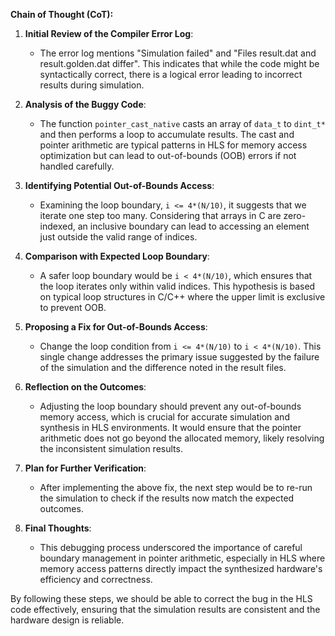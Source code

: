 **Chain of Thought (CoT):**

1. **Initial Review of the Compiler Error Log**:
   - The error log mentions "Simulation failed" and "Files result.dat and result.golden.dat differ". This indicates that while the code might be syntactically correct, there is a logical error leading to incorrect results during simulation.

2. **Analysis of the Buggy Code**:
   - The function `pointer_cast_native` casts an array of `data_t` to `dint_t*` and then performs a loop to accumulate results. The cast and pointer arithmetic are typical patterns in HLS for memory access optimization but can lead to out-of-bounds (OOB) errors if not handled carefully.

3. **Identifying Potential Out-of-Bounds Access**:
   - Examining the loop boundary, `i <= 4*(N/10)`, it suggests that we iterate one step too many. Considering that arrays in C are zero-indexed, an inclusive boundary can lead to accessing an element just outside the valid range of indices.

4. **Comparison with Expected Loop Boundary**:
   - A safer loop boundary would be `i < 4*(N/10)`, which ensures that the loop iterates only within valid indices. This hypothesis is based on typical loop structures in C/C++ where the upper limit is exclusive to prevent OOB.

5. **Proposing a Fix for Out-of-Bounds Access**:
   - Change the loop condition from `i <= 4*(N/10)` to `i < 4*(N/10)`. This single change addresses the primary issue suggested by the failure of the simulation and the difference noted in the result files.

6. **Reflection on the Outcomes**:
   - Adjusting the loop boundary should prevent any out-of-bounds memory access, which is crucial for accurate simulation and synthesis in HLS environments. It would ensure that the pointer arithmetic does not go beyond the allocated memory, likely resolving the inconsistent simulation results.

7. **Plan for Further Verification**:
   - After implementing the above fix, the next step would be to re-run the simulation to check if the results now match the expected outcomes.

8. **Final Thoughts**:
   - This debugging process underscored the importance of careful boundary management in pointer arithmetic, especially in HLS where memory access patterns directly impact the synthesized hardware's efficiency and correctness.

By following these steps, we should be able to correct the bug in the HLS code effectively, ensuring that the simulation results are consistent and the hardware design is reliable.